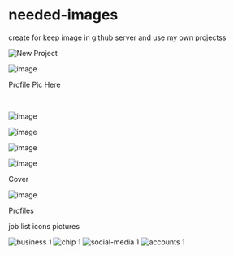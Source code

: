 # needed-images
create for keep image in github server and use my own projectss
<!-- My picture link here for portfolio -->
![New Project](https://user-images.githubusercontent.com/120933222/227763143-c03bf7b3-493a-4cd9-bafb-3dad0b2518f9.png)

![image](https://user-images.githubusercontent.com/120933222/236638000-127d03c0-4d64-4502-95a9-4048cc472f1d.png)

<!-- Picture for assignment Eight -->
<p>Profile Pic Here</p> <br/>

![image](https://user-images.githubusercontent.com/120933222/229017273-2b75c9cf-6efd-4dd6-b0b0-0238a4702941.png)

![image](https://user-images.githubusercontent.com/120933222/229017479-e20c55b4-fdd2-41a6-9b86-84725e798300.png)

![image](https://user-images.githubusercontent.com/120933222/229017565-c1500028-0530-4e06-99d1-6ee5a49ce5d1.png)

![image](https://user-images.githubusercontent.com/120933222/229017750-54f8b637-4f48-43a0-a702-8941b691ae22.png)

<p>Cover</p>

![image](https://user-images.githubusercontent.com/120933222/229024115-878e5d8c-886a-4f93-b28e-43f6c1f7248f.png)

<p>Profiles</p>

job list icons pictures <br/>


![business 1](https://user-images.githubusercontent.com/120933222/230805385-63cba7e7-667c-49f0-9cf9-58e4f688732f.png)
![chip 1](https://user-images.githubusercontent.com/120933222/230805387-fbd67aed-261e-4449-971c-0d08485338f9.png)
![social-media 1](https://user-images.githubusercontent.com/120933222/230805388-204b4640-15c2-4e53-bf6b-ea2d4bfeb1fb.png)
![accounts 1](https://user-images.githubusercontent.com/120933222/230805389-99a5306c-0bee-4850-a52c-502bb735cc91.png)
